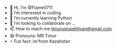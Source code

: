 - 👋 Hi, I’m @Flame0711
- 👀 I’m interested in coding
- 🌱 I’m currently learning Python
- 💞️ I’m looking to collaborate on ...
- 📫 How to reach me timuruslupehlivan@gmail.com
- 😄 Pronouns: MR.Timur
- ⚡ Fun fact: im'from Kazahstan

<!---
Flame0711/Flame0711 is a ✨ special ✨ repository because its `README.md` (this file) appears on your GitHub profile.
You can click the Preview link to take a look at your changes.
--->
